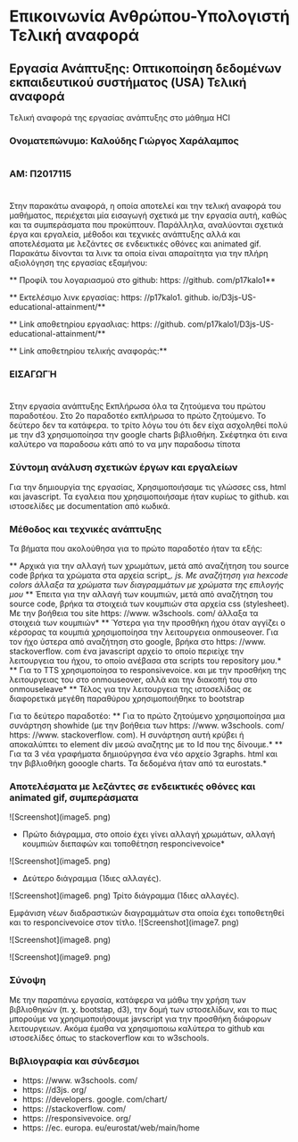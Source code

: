 # Επικοινωνία Ανθρώπου-Υπολογιστή Τελική αναφορά
## Εργασία Ανάπτυξης: Οπτικοποίηση δεδομένων εκπαιδευτικού συστήματος (USA) Τελική αναφορά

Tελική αναφορά της εργασίας ανάπτυξης στο μάθημα HCI

### Ονοματεπώνυμο: Καλούδης Γιώργος Χαράλαμπος
# 
### ΑΜ: Π2017115
# 
Στην παρακάτω αναφορά, η οποία αποτελεί και την τελική αναφορά του μαθήματος, περιέχεται μία εισαγωγή σχετικά με την εργασία αυτή, καθώς και τα συμπεράσματα που προκύπτουν. Παράλληλα, αναλύονται σχετικά έργα και εργαλεία, μέθοδοι και τεχνικές ανάπτυξης αλλά και αποτελέσματα με λεζάντες σε ενδεικτικές οθόνες και animated gif. Παρακάτω δίνονται τα λινκ τα οποία είναι απαραίτητα για την πλήρη αξιολόγηση της εργασίας εξαμήνου: 

** Προφίλ του λογαριασμού στο github: https: //github. com/p17kalo1** 

** Εκτελέσιμο λινκ εργασίας: https: //p17kalo1. github. io/D3js-US-educational-attainment/** 

** Link αποθετηρίου εργασλιας: https: //github. com/p17kalo1/D3js-US-educational-attainment/** 

** Link αποθετηρίου τελικής αναφοράς:** 

### ΕΙΣΑΓΩΓΉ
# 

Στην εργασία ανάπτυξης Εκπλήρωσα όλα τα ζητούμενα του πρώτου παραδοτέου. Στο 2ο παραδοτέο εκπλήρωσα το πρώτο ζητούμενο. Το δεύτερο δεν τα κατάφερα. το τρίτο λόγω του ότι δεν είχα ασχοληθεί πολύ με την d3 χρησιμοποίησα την google charts βιβλιοθήκη. Σκέφτηκα ότι εινα καλύτερο να παραδοσω κάτι από το να μην παραδοσω τίποτα

### Σύντομη ανάλυση σχετικών έργων και εργαλείων

Για την δημιουργία της εργασίας, Χρησιμοποιήσαμε τις γλώσσες css, html και javascript. Τα εγαλεια που χρησιμοποιήσαμε ήταν κυρίως το github. και ιστοσελίδες με documentation από κωδικά. 

### Μέθοδος και τεχνικές ανάπτυξης

Τα βήματα που ακολούθησα για το πρώτο παραδοτέο ήταν τα εξής: 

** Αρχικά για την αλλαγή των χρωμάτων, μετά από αναζήτηση του source code βρήκα τα χρώματα στα αρχεία script_*. js. Με αναζήτηση για hexcode colors άλλαξα τα χρώματα των διαγραμμάτων με χρώματα της επιλογής μου* 
** Έπειτα για την αλλαγή των κουμπιών, μετά από αναζήτηση του source code, βρήκα τα στοιχειά των κουμπιών στα αρχεία css (stylesheet). Με την βοήθεια του site https: //www. w3schools. com/ άλλαξα τα στοιχειά των κουμπιών* 
** Ύστερα για την προσθήκη ήχου όταν αγγίζει ο κέρσορας τα κουμπιά χρησιμοποίησα την λειτουργεια onmouseover. Για τον ήχο ύστερα από αναζήτηση στο google, βρήκα στο https: //www. stackoverflow. com ένα javascript αρχείο το οποίο περιείχε την λειτουργεια του ήχου, το οποίο ανέβασα στα scripts του repository μου.* 
** Για το TTS χρησιμοποίησα το responsivevoice. και με την προσθήκη της λειτουργειας του στο onmouseover, αλλά και την διακοπή του στο onmouseleave* 
** Τέλος για την λειτουργεια της ιστοσελίδας σε διαφορετικά μεγέθη παραθύρου χρησιμοποιήθηκε το bootstrap

Για το δεύτερο παραδοτέο: 
** Για το πρώτο ζητούμενο χρησιμοποίησα μια συνάρτηση showhide (με την βοήθεια των https: //www. w3schools. com/ https: //www. stackoverflow. com). Η συνάρτηση αυτή κρύβει ή αποκαλύπτει το element div μεσώ αναζητης με το Id που της δίνουμε.* 
** Για τα 3 νέα γραφήματα δημιούργησα ένα νέο αρχείο 3graphs. html και την βιβλιοθήκη gooogle charts. Τα δεδομένα ήταν από τα eurostats.* 

### Aποτελέσματα με λεζάντες σε ενδεικτικές οθόνες και animated gif, συμπεράσματα

![Screenshot](image5. png) 
* Πρώτο διάγραμμα, στο οποίο έχει γίνει αλλαγή χρωμάτων, αλλαγή κουμπιών διεπαφών και τοποθέτηση responcivevoice* 

![Screenshot](image5. png) 
* Δεύτερο διάγραμμα (Ίδιες αλλαγές). 

![Screenshot](image6. png) 
Τρίτο διάγραμμα (Ίδιες αλλαγές). 

Eμφάνιση νέων διαδραστικών διαγραμμάτων στα οποία έχει τοποθετηθεί και το responcivevoice στον τίτλο. 
![Screenshot](image7. png) 

![Screenshot](image8. png) 

![Screenshot](image9. png) 


### Σύνοψη
Με την παραπάνω εργασία, κατάφερα να μάθω την χρήση των βιβλιοθηκών (π. χ. bootstap, d3), την δομή των ιστοσελίδων, και το πως μπορούμε να χρησιμοποιήσουμε javscript για την προσθήκη διάφορων λειτουργειων. Ακόμα έμαθα να χρησιμοπoιω καλύτερα το github και ιστοσελίδες όπως το stackoverflow και το w3schools. 

### Βιβλιογραφία και σύνδεσμοι

* https: //www. w3schools. com/
* https: //d3js. org/
* https: //developers. google. com/chart/
* https: //stackoverflow. com/
* https: //responsivevoice. org/
* https: //ec. europa. eu/eurostat/web/main/home
